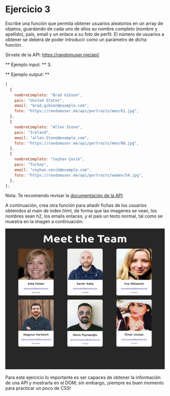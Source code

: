 # Ejercicio 3

Escribe una función que permita obtener usuarios aleatorios en un array de objetos, guardando de cada uno de ellos su nombre completo (nombre y apellido), país, email y un enlace a su foto de perfil.
El número de usuarios a obtener se deberá de poder introducir como un parámetro de dicha función.

Sirvete de la API: https://randomuser.me/api/

** Ejemplo input: ** 3.

** Ejemplo output: **

```javascript
[
  {
    nombreCompleto: "Brad Gibson",
    pais: "United States",
    email: "brad.gibson@example.com",
    foto: "https://randomuser.me/api/portraits/men/61.jpg",
  },
  {
    nombreCompleto: "Allen Stone",
    pais: "Ireland",
    email: "allen.Stone@example.com",
    foto: "https://randomuser.me/api/portraits/men/60.jpg",
  },
  {
    nombreCompleto: "Ceyhan Çevik",
    pais: "Turkey",
    email: "ceyhan.cevik@example.com",
    foto: "https://randomuser.me/api/portraits/women/54.jpg",
  },
];
```

Nota: Te recomiendo revisar la [documentación de la API](https://randomuser.me/documentation#multiple).

A continuación, crea otra función para añadir fichas de los usuarios obtenidos al main de index.html, de forma que las imagenes se vean, los nombres sean h2, los emails enlaces, y el país un texto normal, tal como se muestra en la imagen a continuación:

![imagen de ejemplo](./api-dom.JPG)

Para este ejercicio lo importante es ser capaces de obtener la información de una API y mostrarla en el DOM; sin embargo, ¡siempre es buen momento para practicar un poco de CSS!